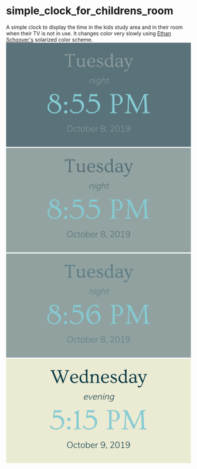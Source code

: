 # simple_clock_for_childrens_room
A simple clock to display the time in the kids study area and in their room when their TV is not in use. It changes color very slowly using [Ethan Schoover's](https://ethanschoonover.com/solarized/) solarized color scheme. 
![preview1.png](preview1.png)
![preview2.png](preview2.png) 
![preview3.png](preview3.png)
![preview4.png](preview4.png)
